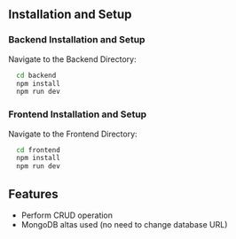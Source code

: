 
## Installation and Setup

### Backend Installation and Setup

Navigate to the Backend Directory:

```bash
  cd backend
  npm install
  npm run dev
```

### Frontend Installation and Setup

Navigate to the Frontend Directory:

```bash
  cd frontend
  npm install
  npm run dev
```    

## Features

- Perform CRUD operation
- MongoDB altas used (no need to change database URL)

